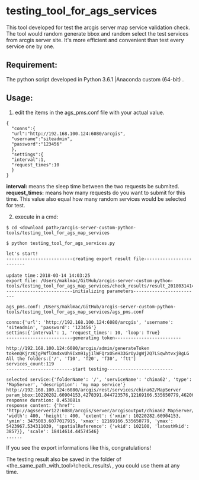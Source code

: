 # testing_tool_for_ags_services

This tool developed for test the arcgis server map service validation check. The tool would random generate bbox and random select the test services from arcgis server site.
It's more efficient and convenient than test every service one by one.


## Requirement:

The python script developed in Python 3.6.1 |Anaconda custom (64-bit) .

## Usage:

1. edit the items in the ags_pms.conf file with your actual value.  

  ````
  {
    "conns":{
    "url":"http://192.168.100.124:6080/arcgis",
    "username":"siteadmin",
    "password":"123456"
    },
    "settings":{
    "interval":1,
    "request_times":10
    }
  }
  ````

**interval:** means the sleep time between the two requests be submited.
**request_times:** means how many requests do you want to submit for this time. This value also equal how many random services would be selected for test.

2. execute in a cmd:

  ````
  $ cd <download path>/arcgis-server-custom-python-tools/testing_tool_for_ags_map_services

  $ python testing_tool_for_ags_services.py

  let's start!
  -------------------------creating export result file-------------------------

  update time：2018-03-14 14:03:25
  export_file: /Users/maklmac/GitHub/arcgis-server-custom-python-tools/testing_tool_for_ags_map_services/check_results/result_20180314140325.txt
  -------------------------initializing parameters-------------------------

  ags_pms.conf: /Users/maklmac/GitHub/arcgis-server-custom-python-tools/testing_tool_for_ags_map_services/ags_pms.conf

  conns:{'url': 'http://192.168.100.124:6080/arcgis', 'username': 'siteadmin', 'password': '123456'}
  settins:{'interval': 1, 'request_times': 10, 'loop': True}
  -------------------------generating token-------------------------

  http://192.168.100.124:6080/arcgis/admin/generateToken
  tokenQKjrzKjgPWflOmdxvUh9Ixm91yj1lWFQrxOSeH33GrOyJgWj2Q7LSqwhtvxjBgLG
  All the folders:['/', 'f10', 'f20', 'f30', 'ftt']
  services_count:119
  -------------------------start testing-------------------------

  selected service:{'folderName': '/', 'serviceName': 'china62', 'type': 'MapServer', 'description': 'my map service'}
  http://192.168.100.124:6080/arcgis/rest/services/china62/MapServer
  param_bbox:10220282.60904153,4278391.844723576,12169166.535650779,4620659.297289255
  response duration: 0.453081s
  response content: {'href': 'http://agsserver122:6080/arcgis/server/arcgisoutput/china62_MapServer/_ags_map81da74375030415faa1e2716665fd0d4.png', 'width': 400, 'height': 400, 'extent': {'xmin': 10220282.60904153, 'ymin': 3475083.6077017915, 'xmax': 12169166.535650779, 'ymax': 5423967.534311039, 'spatialReference': {'wkid': 102100, 'latestWkid': 3857}}, 'scale': 18414614.44574546}
  ......
  ````

If you see the export informations like this, congratulations!

The testing result also be saved in the folder of <the_same_path_with_tool>\check_results\ , you could use them at any time.













